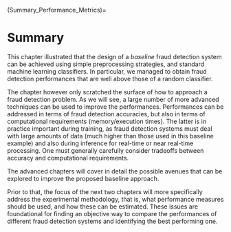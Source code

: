 (Summary_Performance_Metrics)=
# Summary



This chapter illustrated that the design of a *baseline* fraud detection system can be achieved using simple preprocessing strategies, and standard machine learning classifiers. In particular, we managed to obtain fraud detection performances that are well above those of a random classifier. 

The chapter however only scratched the surface of how to approach a fraud detection problem. As we will see, a large number of more advanced techniques can be used to improve the performances. Performances can be addressed in terms of fraud detection accuracies, but also in terms of computational requirements (memory/execution times). The latter is in practice important during training, as fraud detection systems must deal with large amounts of data (much higher than those used in this baseline example) and also during inference for real-time or near real-time processing. One must generally carefully consider tradeoffs between accuracy and computational requirements. 

The advanced chapters will cover in detail the possible avenues that can be explored to improve the proposed baseline approach. 

Prior to that, the focus of the next two chapters will more specifically address the experimental methodology, that is, what performance measures should be used, and how these can be estimated. These issues are foundational for finding an objective way to compare the performances of different fraud detection systems and identifying the best performing one. 









